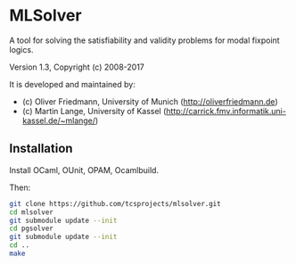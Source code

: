 MLSolver
========

A tool for solving the satisfiability and validity problems for modal fixpoint logics.

Version 1.3, Copyright (c) 2008-2017

It is developed and maintained by:
- (c) Oliver Friedmann, University of Munich (http://oliverfriedmann.de)
- (c) Martin Lange, University of Kassel (http://carrick.fmv.informatik.uni-kassel.de/~mlange/)


## Installation

Install OCaml, OUnit, OPAM, Ocamlbuild.

Then:
```bash	
git clone https://github.com/tcsprojects/mlsolver.git
cd mlsolver
git submodule update --init
cd pgsolver
git submodule update --init
cd ..
make
```
